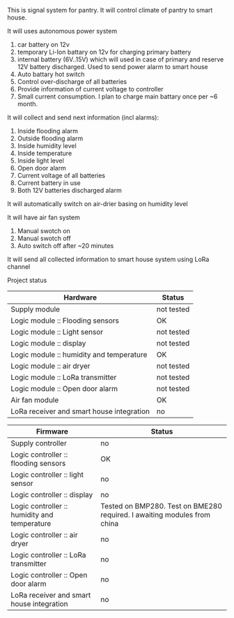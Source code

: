 This is signal system for pantry.
It will control climate of pantry to smart house.

It will uses autonomous power system
1. car battery on 12v
2. temporary Li-Ion battary on 12v for charging primary battery
3. internal battery (6V..15V) which will used in case of primary and reserve 12V battery discharged. Used to send power alarm to smart house
4. Auto battary hot switch
5. Control over-discharge of all batteries
6. Provide information of current voltage to controller
7. Small current consumption. I plan to charge main battary once per ~6 month. 

It will collect and send next information (incl alarms):
1. Inside flooding alarm
2. Outside flooding alarm
3. Inside humidity level
4. Inside temperature
5. Inside light level
6. Open door alarm
7. Current voltage of all batteries
8. Current battery in use
9. Both 12V batteries discharged alarm 

It will automatically switch on air-drier basing on humidity level

It will have air fan system
1. Manual swotch on
2. Manual swotch off
3. Auto switch off after ~20 minutes

It will send all collected information to smart house system using LoRa channel

Project status

| Hardware | Status |
| --- | --- |
| Supply module | not tested |
| Logic module :: Flooding sensors | OK |
| Logic module :: Light sensor | not tested |
| Logic module :: display | not tested |
| Logic module :: humidity and temperature | OK |
| Logic module :: air dryer | not tested |
| Logic module :: LoRa transmitter | not tested |
| Logic module :: Open door alarm | not tested |
| Air fan module | OK |
| LoRa receiver and smart house integration | no |

| Firmware | Status |
| --- | --- |
| Supply controller | no |
| Logic controller :: flooding sensors | OK |
| Logic controller :: light sensor | no |
| Logic controller :: display | no |
| Logic controller :: humidity and temperature | Tested on BMP280. Test on BME280 required. I awaiting modules from china |
| Logic controller :: air dryer | no |
| Logic controller :: LoRa transmitter | no |
| Logic controller :: Open door alarm | no |
| LoRa receiver and smart house integration | no |
